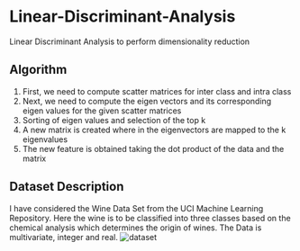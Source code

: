 # Linear-Discriminant-Analysis
Linear Discriminant Analysis to perform dimensionality reduction

## Algorithm
1. First, we need to compute scatter matrices for inter class and intra class
2. Next, we need to compute the eigen vectors and its corresponding eigen values for the given scatter matrices
3. Sorting of eigen values and selection of the top k
4. A new matrix is created where in the eigenvectors are mapped to the k eigenvalues
5. The new feature is obtained taking the dot product of the data and the matrix

## Dataset Description
I have considered the Wine Data Set from the UCI Machine Learning Repository. Here the wine is to be classified into three classes based on the chemical analysis which determines the origin of wines. The Data is multivariate, integer and real.
![dataset](https://user-images.githubusercontent.com/58825386/122722309-2b16c180-d28f-11eb-81aa-3b7715c1f4ab.png)

